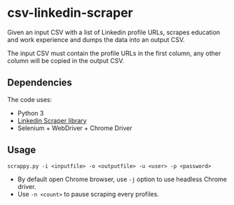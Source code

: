 # csv-linkedin-scraper

Given an input CSV with a list of Linkedin profile URLs, scrapes education and work experience and dumps the data into an output CSV.

The input CSV must contain the profile URLs in the first column, any other column will be copied in the output CSV.

## Dependencies

The code uses:
- Python 3
- [Linkedin Scraper library](https://github.com/joeyism/linkedin_scraper/tree/master/linkedin_scraper)
- Selenium + WebDriver + Chrome Driver

## Usage

`scrappy.py -i <inputfile> -o <outputfile> -u <user> -p <password>`

- By default open Chrome browser, use `-j` option to use headless Chrome driver.
- Use `-n <count>` to pause scraping every **<count>** profiles.
